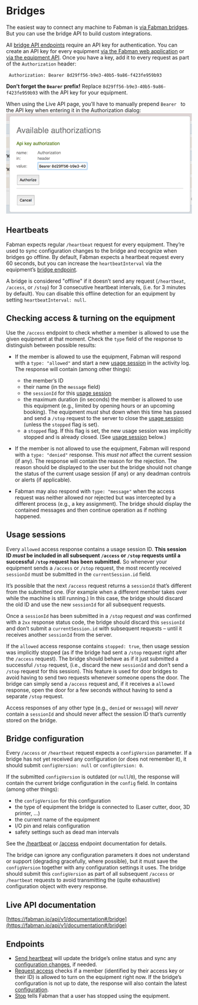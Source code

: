 # Bridges

The easiest way to connect any machine to Fabman is [via Fabman bridges](http://help.fabman.io/article/15-pairing). But you can use the bridge API to build custom integrations.

All [bridge API endpoints](#endpoints) require an API key for authentication. You can create an API key for every equipment [via the Fabman web application](http://help.fabman.io/article/32-create-a-bridge-api-key) or [via the equipment API](equipment.md#endpoints). Once you have a key, add it to every request as part of the `Authorization` header:

```
 Authorization: Bearer 8d29ff56-b9e3-40b5-9a86-f423fe959b93
```
**Don’t forget the `Bearer` prefix!** Replace `8d29ff56-b9e3-40b5-9a86-f423fe959b93` with the API key for your equipment.

When using the Live API page, you’ll have to manually prepend `Bearer ` to the API key when entering it in the Authorization dialog:
![Authorization dialog](./api-bearer.png)


## Heartbeats
Fabman expects regular `/heartbeat` request for every equipment. They’re used to sync configuration changes to the bridge and recognize when bridges go offline. By default, Fabman expects a heartbeat request every 60 seconds, but you can increase the `heartbeatInterval` via the equipment’s [bridge endpoint](equipment.md#endpoints).

A bridge is considered "offline" if it doesn’t send any request (`/heartbeat`, `/access`, or `/stop`) for 3 consecutive heartbeat intervals, (i.e. for 3 minutes by default). You can disable this offline detection for an equipment by setting `heartbeatInterval: null`.

## Checking access & turning on the equipment

Use the `/access` endpoint to check whether a member is allowed to use the given equipment at that moment. Check the `type` field of the response to distinguish between possible results:

* If the member is allowed to use the equipment, Fabman will respond with a `type: "allowed"` and start a new [usage session](#usage-sessions) in the activity log. The response will contain (among other things):
	* the member’s ID
	* their name (in the `message` field)
	* the `sessionId` for this [usage session](#usage-sessions)
	* the maximum duration (in seconds) the member is allowed to use this equipment (e.g., limited by opening hours or an upcoming booking). The equipment _must_ shut down when this time has passed and send a `/stop` request to the server to close the [usage session](#usage-sessions) (unless the `stopped` flag is set).
	* a `stopped` flag. If this flag is set, the new usage session was implicitly stopped and is already closed. (See [usage session](#usage-sessions) below.)


* If the member is not allowed to use the equipment, Fabman will respond with a `type: "denied"` response. This _must not_ affect the current session (if any). The response will contain the reason for the rejection. The reason should be displayed to the user but the bridge should not change the status of the current usage session (if any) or any deadman controls or alerts (if applicable).

* Fabman may also respond with `type: "message"` when the access request was neither allowed nor rejected but was intercepted by a different process (e.g., a key assignment). The bridge should display the contained messages and then continue operation as if nothing happened.

## Usage sessions

Every `allowed` access response contains a usage session ID. **This session ID _must_ be included in all subsequent `/access` or `/stop` requests until a successful `/stop` request has been submitted.** So whenever your equipment sends a `/access` or `/stop` request, the most recently received `sessionId` must be submitted in the `currentSession.id` field.

It’s possible that the next `/access` request returns a `sessionId` that’s different from the submitted one. (For example when a different member takes over while the machine is still running.) In this case, the bridge should discard the old ID and use the new `sessionId` for all subsequent requests.

Once a `sessionId` has been submitted in a `/stop` request _and_ was confirmed with a `2xx` response status code, the bridge should discard this `sessionId` and don’t submit a `currentSession.id` with subsequent requests – until it receives another `sessionId` from the server.

If the `allowed` access response contains `stopped: true`, then usage session was implicitly stopped (as if the bridge had sent a `/stop` request right after the `/access` request). The bridge should behave as if it just submitted a successful `/stop` request, (i.e., discard the new `sessionId` and don’t send a `/stop` request for this session). This feature is used for door bridges to avoid having to send two requests whenever someone opens the door. The bridge can simply send a `/access` request and, if it receives a `allowed` response, open the door for a few seconds without having to send a separate `/stop` request.

Access responses of any other type (e.g., `denied` or `message`) will _never_ contain a `sessionId` and should never affect the session ID that’s currently stored on the bridge.

## Bridge configuration

Every `/access` or `/heartbeat` request expects a `configVersion` parameter. If a bridge has not yet received any configuration (or does not remember it), it should submit `configVersion: null` or `configVersion: 0`.

If the submitted `configVersion` is outdated (or `null`/`0`), the response will contain the current bridge configuration in the `config` field. In contains (among other things):

* the `configVersion` for this configuration
* the type of equipment the bridge is connected to (Laser cutter, door, 3D printer, …)
* the current name of the equipment
* I/O pin and relais configuration
* safety settings such as dead man intervals

See the [/heartbeat](https://fabman.io/api/v1/documentation/#!/bridge/postBridgeHeartbeat) or [/access](https://fabman.io/api/v1/documentation/#!/bridge/postBridgeAccess) endpoint documentation for details.

The bridge can ignore any configuration parameters it does not understand or support (degrading gracefully, where possible), but it must save the `configVersion` together with any configuration settings it uses. The bridge should submit this `configVersion` as part of all subsequent `/access` or `/heartbeat` requests to avoid transmitting the (quite exhaustive) configuration object with every response.


## Live API documentation
[https://fabman.io/api/v1/documentation#/bridge](https://fabman.io/api/v1/documentation#/bridge)

## Endpoints

- [Send heartbeat](https://fabman.io/api/v1/documentation/#!/bridge/postBridgeHeartbeat) will update the bridge’s online status and sync any [configuration changes](#bridge-configuration), if needed.
- [Request access](https://fabman.io/api/v1/documentation/#!/bridge/postBridgeAccess) checks if a member (identified by their access key or their ID) is allowed to turn on the equipment right now. If the bridge’s configuration is not up to date, the response will also contain the latest [configuration](#bridge-configuration).
- [Stop](https://fabman.io/api/v1/documentation/#!/bridge/postBridgeStop) tells Fabman that a user has stopped using the equipment.
